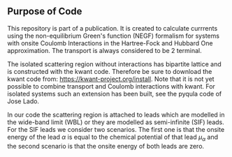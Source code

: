 ## Purpose of Code

This repository is part of a publication. It is created to calculate currrents using the non-equilibrium Green's function (NEGF) formalism for systems with onsite Coulomb Interactions in the Hartree-Fock and Hubbard One approximation. The transport is always considered to be 2 terminal.

The isolated scattering region without interactions has bipartite lattice and is constructed with the kwant code. Therefore be sure to download the kwant code from: https://kwant-project.org/install. Note that it is not yet possible to combine transport and Coulomb interactions with kwant. For isolated systems such an extension has been built, see the pyqula code of Jose Lado.

In our code the scattering region is attached to leads which are modelled in the wide-band limit (WBL) or they are modelled as semi-infinite (SIF) leads. For the SIF leads we consider two scenarios. The first one is that the onsite energy of the lead $\alpha$ is equal to the chemical potential of that lead $\mu_\alpha$ and the second scenario is that the onsite energy of both leads are zero.
